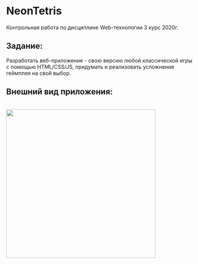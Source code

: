 # NeonTetris
Контрольная работа по дисциплине Web-технологии 3 курс 2020г.
## Задание:
Разработать веб-приложение - свою версию любой классической игры с помощью HTML/CSS/JS, придумать и реализовать усложнения геймплея на свой выбор.
<br>
## Внешний вид приложения:
<br>
<img src="https://i.imgur.com/BqTEGDG.png" width="400">
